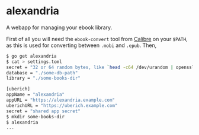 # alexandria

A webapp for managing your ebook library.

First of all you will need the `ebook-convert` tool from [Calibre][] on your
`$PATH`, as this is used for converting between `.mobi` and `.epub`. Then,

``` bash
$ go get alexandria
$ cat > settings.toml
secret = "32 or 64 random bytes, like `head -c64 /dev/urandom | openssl base64`"
database = "./some-db-path"
library = "./some-books-dir"

[uberich]
appName = "alexandria"
appURL = "https://alexandria.example.com"
uberichURL = "https://uberich.example.com"
secret = "shared app secret"
$ mkdir some-books-dir
$ alexandria
...
```


[Calibre]: http://calibre-ebook.com/
